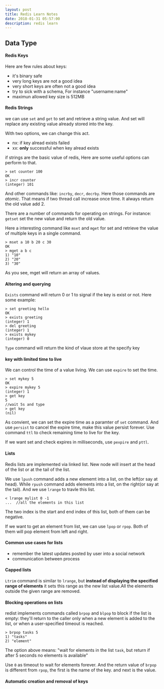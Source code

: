 ```yaml
---
layout: post
title: Redis Learn Notes
date: 2018-01-31 05:57:00
description: redis learn
---
```


## Data Type

#### Redis Keys

Here are few rules about keys:

+ it's binary safe
+ very long keys are not a good idea
+ very short keys are often not a good idea
+ try to sick with a schema, For instance "username:name"
+ maximun allowed key size is 512MB

#### Redis Strings

we can use `set` and `get` to set and retrieve a string value. And set will replace any existing value already stored into the key.

With two options, we can change this act.

+ nx: if key alread exists failed
+ xx: **only** successful when key alread exists

if strings are the basic value of redis, Here are some useful options can perform to that.

```shell
> set counter 100
OK
> incr counter
(integer) 101
```

And other commands like: `incrby`, `decr`, `decrby`. Here those commands are *atomic*. That means if two thread call increase once time. It always return the old value add 2.

There are a number of commands for operating on strings. For instance: `getset` set the new value and return the old value.

Here a interesting command like `mset` and `mget` for set and retrieve the value of multiple keys in a single command.

```shell
> mset a 10 b 20 c 30
OK
> mget a b c
1) "10"
2) "20"
3) "30"
```

As you see, mget will return an array of values.

#### Altering and querying

`Exists` command will return 0 or 1 to signal if the key is exist or not. Here some example:

```shell
> set greeting hello
OK
> exists greeting
(integer) 1
> del greeting
(integer) 1
> exists mykey
(integer) 0
```

`Type` command will return the kind of vlaue store at the specify key

#### key with limited time to live

We can control the time of a value living. We can use `expire` to set the time.

```shell
> set mykey 5
OK
> expire mykey 5
(integer) 1
> get key
5
//wait 5s and type
> get key
(nil)
```

As convient, we can set the expire time as a paramter of `set` command.  And use `persist` to cancel the expire time, make this value persist forever. Use command `ttl` to check remaining time to live for the key.

If we want set and check expires in milliseconds, use `pexpire` and `pttl`.

#### Lists

Redis lists are implemented via linked list. New node will insert at the head of the list or at the tail of the list.

We use `lpush` command adds a new elememt into a list, on the left(or say at head). While `rpush` command adds elements into a list, on the right(or say at the tail). And we use `lrange` to travle this list.

```shell
< lrange mylist 0 -1
...  //all the elements in this list
```

The two index is the start and end index of this list, both of them can be negative.

If we want to get an element from list, we can use `lpop` or `rpop`. Both of them will pop element from left and right.

#### Common use cases for lists

+ remember the latest updates posted by user into a social network
+ communication between process

#### Capped lists

`Ltrim` command is similar to `lrange`, but **instead of displaying the specified range of elements** it sets this range as the new list value.All the elements outside the given range are removed.

#### Blocking operations on lists

redist implements commands called `brpop` and `blpop` to block if the list is empty: they'll return to the caller only when a new element is added to the list, or when a user-specified timeout is reached.

```shell
> brpop tasks 5
1) "tasks"
2) "element"
```

The option above means: "wait for elements in the list `task`, but return if after 5 seconds no elements is available"

Use `0` as timeout to wait for elements forever.  And the return value of `brpop` is different from `rpop`, the first is the name of the key. and next is the value.

#### Automatic creation and removal of keys

